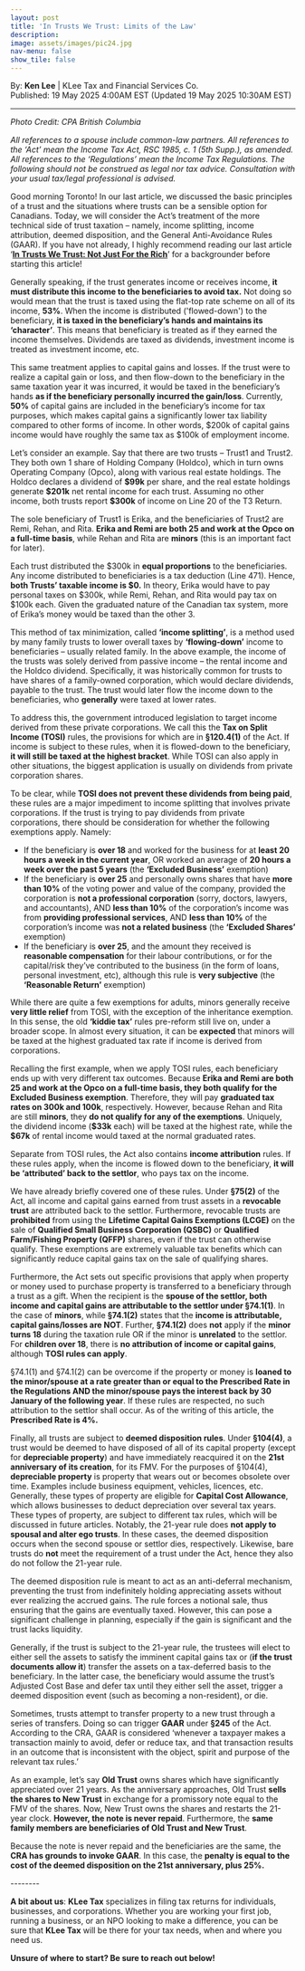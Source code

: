 ```yaml
---
layout: post
title: 'In Trusts We Trust: Limits of the Law'
description:
image: assets/images/pic24.jpg
nav-menu: false
show_tile: false
---
```


<style>
  p {
    margin-bottom: 15px; /* Reduce space below paragraphs */
  }

  hr.major {
    margin: 10px 0; /* Equal space above and below the <hr> */
  }
</style>

<!-- Credits -->
<div class="row">
	<div class="12u">
		<p>By: <b>Ken Lee</b> | KLee Tax and Financial Services Co.<br> Published: 19 May 2025 4:00AM EST (Updated 19 May 2025 10:30AM EST)</p>
	</div>
</div>

<hr class="major"/>

<!-- Content -->

<section>
  <div class="row">
	  <div class="12u">
    <p><i>Photo Credit: CPA British Columbia</i></p>
    <p><i>All references to a spouse include common-law partners. All references to the ‘Act’ mean the Income Tax Act, RSC 1985, c. 1 (5th Supp.), as amended. All references to the ‘Regulations’ mean the Income Tax Regulations. The following should not be construed as legal nor tax advice. Consultation with your usual tax/legal professional is advised.</i></p>
    <p>Good morning Toronto! In our last article, we discussed the basic principles of a trust and the situations where trusts can be a sensible option for Canadians. Today, we will consider the Act’s treatment of the more technical side of trust taxation – namely, income splitting, income attribution, deemed disposition, and the General Anti-Avoidance Rules (GAAR). If you have not already, I highly recommend reading our last article ‘<b><a href="https://kleetax.ca/posts/2025/05-05-intro-to-trusts">In Trusts We Trust: Not Just For the Rich</a></b>’ for a backgrounder before starting this article!</p>
    <p>Generally speaking, if the trust generates income or receives income, <b>it must distribute this income to the beneficiaries to avoid tax.</b> Not doing so would mean that the trust is taxed using the flat-top rate scheme on all of its income, <b>53%</b>. When the income is distributed ('flowed-down') to the beneficiary, <b>it is taxed in the beneficiary’s hands and maintains its ‘character’</b>. This means that beneficiary is treated as if they earned the income themselves. Dividends are taxed as dividends, investment income is treated as investment income, etc. </p>
    <p>This same treatment applies to capital gains and losses. If the trust were to realize a capital gain or loss, and then flow-down to the beneficiary in the same taxation year it was incurred, it would be taxed in the beneficiary’s hands <b>as if the beneficiary personally incurred the gain/loss</b>. Currently, <b>50%</b> of capital gains are included in the beneficiary’s income for tax purposes, which makes capital gains a significantly lower tax liability compared to other forms of income. In other words, $200k of capital gains income would have roughly the same tax as $100k of employment income.</p>
    <div class="box">
	    <p>Let’s consider an example. Say that there are two trusts – Trust1 and Trust2. They both own 1 share of Holding Company (Holdco), which in turn owns Operating Company (Opco), along with various real estate holdings. The Holdco declares a dividend of <b>$99k</b> per share, and the real estate holdings generate <b>$201k</b> net rental income for each trust. Assuming no other income, both trusts report <b>$300k</b> of income on Line 20 of the T3 Return. </p>
      <p>The sole beneficiary of Trust1 is Erika, and the beneficiaries of Trust2 are Remi, Rehan, and Rita. <b>Erika and Remi are both 25 and work at the Opco on a full-time basis</b>, while Rehan and Rita are <b>minors</b> (this is an important fact for later). </p>
      <p>Each trust distributed the $300k in <b>equal proportions</b> to the beneficiaries. Any income distributed to beneficiaries is a tax deduction (Line 471). Hence, <b>both Trusts’ taxable income is $0.</b> In theory, Erika would have to pay personal taxes on $300k, while Remi, Rehan, and Rita would pay tax on $100k each. Given the graduated nature of the Canadian tax system, more of Erika’s money would be taxed than the other 3.</p>
    </div>
    <p>This method of tax minimization, called <b>‘income splitting’</b>, is a method used by many family trusts to lower overall taxes by <b>‘flowing-down’</b> income to beneficiaries – usually related family. In the above example, the income of the trusts was solely derived from passive income – the rental income and the Holdco dividend. Specifically, it was historically common for trusts to have shares of a family-owned corporation, which would declare dividends, payable to the trust. The trust would later flow the income down to the beneficiaries, who <b>generally</b> were taxed at lower rates. </p>
    <p>To address this, the government introduced legislation to target income derived from these private corporations. We call this the <b>Tax on Split Income (TOSI)</b> rules, the provisions for which are in <b>§120.4(1)</b> of the Act. If income is subject to these rules, when it is flowed-down to the beneficiary, <b>it will still be taxed at the highest bracket</b>. While TOSI can also apply in other situations, the biggest application is usually on dividends from private corporation shares.</p>
    <p>To be clear, while <b>TOSI does not prevent these dividends from being paid</b>, these rules are a major impediment to income splitting that involves private corporations. If the trust is trying to pay dividends from private corporations, there should be consideration for whether the following exemptions apply. Namely:</p>
    <ul>
      <li>If the beneficiary is <b>over 18</b> and worked for the business for at <b>least 20 hours a week in the current year</b>, OR worked an average of <b>20 hours a week over the past 5 years</b> (the <b>‘Excluded Business’</b> exemption)</li>
      <li>If the beneficiary is <b>over 25</b> and personally owns shares that have <b>more than 10%</b> of the voting power and value of the company, provided the corporation is <b>not a professional corporation</b> (sorry, doctors, lawyers, and accountants), AND <b>less than 10%</b> of the corporation’s income was from <b>providing professional services</b>, AND <b>less than 10%</b> of the corporation’s income was <b>not a related business</b> (the <b>‘Excluded Shares’</b> exemption)</li>
      <li>If the beneficiary is <b>over 25</b>, and the amount they received is <b>reasonable compensation</b> for their labour contributions, or for the capital/risk they’ve contributed to the business (in the form of loans, personal investment, etc), although this rule is <b>very subjective</b> (the <b>‘Reasonable Return’</b> exemption)</li>
    </ul>
    <p>While there are quite a few exemptions for adults, minors generally receive <b>very little relief</b> from TOSI, with the exception of the inheritance exemption. In this sense, the old <b>‘kiddie tax’</b> rules pre-reform still live on, under a broader scope. In almost every situation, it can be <b>expected</b> that minors will be taxed at the highest graduated tax rate if income is derived from corporations. </p>
    <div class="box">
	    <p>Recalling the first example, when we apply TOSI rules, each beneficiary ends up with very different tax outcomes. Because <b>Erika and Remi are both 25 and work at the Opco on a full-time basis, they both qualify for the Excluded Business exemption</b>. Therefore, they will pay <b>graduated tax rates on 300k and 100k</b>, respectively. However, because Rehan and Rita are still <b>minors</b>, they <b>do not qualify for any of the exemptions</b>. Uniquely, the dividend income (<b>$33k</b> each) will be taxed at the highest rate, while the <b>$67k</b> of rental income would taxed at the normal graduated rates.</p>
    </div>
    <p>Separate from TOSI rules, the Act also contains <b>income attribution</b> rules. If these rules apply, when the income is flowed down to the beneficiary, <b>it will be ‘attributed’ back to the settlor</b>, who pays tax on the income. </p>
    <p>We have already briefly covered one of these rules. Under <b>§75(2)</b> of the Act, all income and capital gains earned from trust assets in a <b>revocable trust</b> are attributed back to the settlor. Furthermore, revocable trusts are <b>prohibited</b> from using the <b>Lifetime Capital Gains Exemptions (LCGE)</b> on the sale of <b>Qualified Small Business Corporation (QSBC)</b> or <b>Qualified Farm/Fishing Property (QFFP)</b> shares, even if the trust can otherwise qualify. These exemptions are extremely valuable tax benefits which can significantly reduce capital gains tax on the sale of qualifying shares. </p>
    <p>Furthermore, the Act sets out specific provisions that apply when property or money used to purchase property is transferred to a beneficiary through a trust as a gift. When the recipient is the <b>spouse of the settlor, both income and capital gains are attributable to the settlor under §74.1(1)</b>. In the case of <b>minors</b>, while <b>§74.1(2)</b> states that the <b>income is attributable, capital gains/losses are NOT</b>. Further, <b>§74.1(2)</b> does <b>not</b> apply if the <b>minor turns 18</b> during the taxation rule OR if the minor is <b>unrelated</b> to the settlor. For <b>children over 18</b>, there is <b>no attribution of income or capital gains</b>, although <b>TOSI rules can apply</b>. </p>
    <p>§74.1(1) and §74.1(2) can be overcome if the property or money is <b>loaned to the minor/spouse at a rate greater than or equal to the Prescribed Rate in the Regulations AND the minor/spouse pays the interest back by 30 January of the following year</b>. If these rules are respected, no such attribution to the settlor shall occur. As of the writing of this article, the <b>Prescribed Rate is 4%.</b></p>
    <p>Finally, all trusts are subject to <b>deemed disposition rules</b>. Under <b>§104(4)</b>, a trust would be deemed to have disposed of all of its capital property (except for <b>depreciable property</b>) and have immediately reacquired it on the <b>21st anniversary of its creation</b>, for its FMV. For the purposes of §104(4), <b>depreciable property</b> is property that wears out or becomes obsolete over time. Examples include business equipment, vehicles, licences, etc. Generally, these types of property are eligible for <b>Capital Cost Allowance</b>, which allows businesses to deduct depreciation over several tax years. These types of property, are subject to different tax rules, which will be discussed in future articles. Notably, the 21-year rule does <b>not apply to spousal and alter ego trusts</b>. In these cases, the deemed disposition occurs when the second spouse or settlor dies, respectively. Likewise, bare trusts do <b>not</b> meet the requirement of a trust under the Act, hence they also do not follow the 21-year rule.</p>
    <p>The deemed disposition rule is meant to act as an anti-deferral mechanism, preventing the trust from indefinitely holding appreciating assets without ever realizing the accrued gains. The rule forces a notional sale, thus ensuring that the gains are eventually taxed. However, this can pose a significant challenge in planning, especially if the gain is significant and the trust lacks liquidity. </p>
    <p>Generally, if the trust is subject to the 21-year rule, the trustees will elect to either sell the assets to satisfy the imminent capital gains tax or (<b>if the trust documents allow it</b>) transfer the assets on a tax-deferred basis to the beneficiary. In the latter case, the beneficiary would assume the trust’s Adjusted Cost Base and defer tax until they either sell the asset, trigger a deemed disposition event (such as becoming a non-resident), or die.</p>
    <p>Sometimes, trusts attempt to transfer property to a new trust through a series of transfers. Doing so can trigger <b>GAAR</b> under <b>§245</b> of the Act. According to the CRA, GAAR is considered ‘whenever a taxpayer makes a transaction mainly to avoid, defer or reduce tax, and that transaction results in an outcome that is inconsistent with the object, spirit and purpose of the relevant tax rules.’</p>
    <div class="box">
	    <p>As an example, let’s say <b>Old Trust</b> owns shares which have significantly appreciated over 21 years. As the anniversary approaches, Old Trust <b>sells the shares to New Trust</b> in exchange for a promissory note equal to the FMV of the shares. Now, New Trust owns the shares and restarts the 21-year clock. <b>However, the note is never repaid</b>. Furthermore, the <b>same family members are beneficiaries of Old Trust and New Trust</b>.</p>
      <p>Because the note is never repaid and the beneficiaries are the same, the <b>CRA has grounds to invoke GAAR</b>. In this case, the <b>penalty is equal to the cost of the deemed disposition on the 21st anniversary, plus 25%.</b></p>
    </div>
    <p>--------</p>
    <p><b>A bit about us</b>: <b>KLee Tax</b> specializes in filing tax returns for individuals, businesses, and corporations. Whether you are working your first job, running a business, or an NPO looking to make a difference, you can be sure that <b>KLee Tax</b> will be there for your tax needs, when and where you need us.</p>
    <p><b>Unsure of where to start? Be sure to reach out below!</b></p>